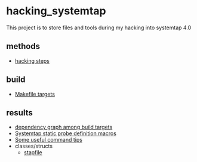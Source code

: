 # hacking_systemtap
This project is to store files and tools during my hacking into systemtap 4.0

## methods
* [hacking steps](https://github.com/cjh2cjh/hacking_systemtap/wiki/Hacking-steps)

## build
* [Makefile targets](https://github.com/cjh2cjh/hacking_systemtap/wiki/Makefile-targets)

## results
* [dependency graph among build targets](https://github.com/cjh2cjh/hacking_systemtap/wiki/dependency-graph-among-build-targets)
* [Systemtap static probe definition macros](https://github.com/cjh2cjh/hacking_systemtap/wiki/Systemtap-static-probe-definition-macros)
* [Some useful command tips](https://github.com/cjh2cjh/hacking_systemtap/wiki/Some-useful-command-tips)
* classes/structs
  * [stapfile](https://github.com/cjh2cjh/hacking_systemtap/wiki/Probe(struct)#stapfile)

